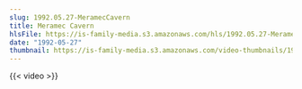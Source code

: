 ```yaml
---
slug: 1992.05.27-MeramecCavern
title: Meramec Cavern
hlsFile: https://is-family-media.s3.amazonaws.com/hls/1992.05.27-MeramecCavern/1992.05.27-MeramecCavern.m3u8
date: "1992-05-27"
thumbnail: https://is-family-media.s3.amazonaws.com/video-thumbnails/1992.05.27-MeramecCavern.png
---
```

{{< video >}}
